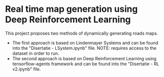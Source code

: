 # Real time map generation using Deep Reinforcement Learning

This project proposes two methods of dynamically generating roads maps.

  - The first approach is based on Lindenmayer Systems and can be found into the "Disertatie - LSystem.ipynb" file. NOTE: requires access to the dataset in order to run.
  - The second approach is based on Deep Reinforcement Learning using tensorflow-agents framework and can be found into the "Disertatie - RL v2.ipynb" file.
